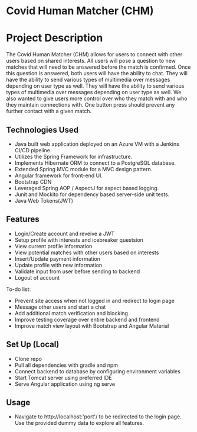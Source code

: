 # Covid Human Matcher (CHM)

# Project Description
The Covid Human Matcher (CHM) allows for users to connect with other users based on shared interests. All users will pose a question to new matches that will need to be answered before the match is confirmed. Once this question is answered, both users will have the ability to chat. They will have the ability to send various types of multimedia over messages depending on user type as well. They will have the ability to send various types of multimedia over messages depending on user type as well. We also wanted to give users more control over who they match with and who they maintain connections with. One button press should prevent any further contact with a given match.

## Technologies Used

* Java built web application deployed on an Azure VM with a Jenkins CI/CD pipeline.
* Utilizes the Spring Framework for infrastructure.
* Implements Hibernate ORM to connect to a PostgreSQL database.
* Extended Spring MVC module for a MVC design pattern. 
* Angular framework for front-end UI.
* Bootstrap CDN
* Leveraged Spring AOP / AspectJ for aspect based logging.
* Junit and Mockito for dependency based server-side unit tests.
* Java Web Tokens(JWT)

## Features

* Login/Create account and reveive a JWT
* Setup profile with interests and icebreaker questsion
* View current profile information
* View potential matches with other users based on interests
* Insert/Update payment information
* Update profile with new information
* Validate input from user before sending to backend
* Logout of account

To-do list:

* Prevent site access when not logged in and redirect to login page
* Message other users and start a chat
* Add additional match verification and blocking
* Improve testing coverage over entire backend and frontend
* Improve match view layout with Bootstrap and Angular Material


## Set Up (Local)
   
- Clone repo
- Pull all dependencies with gradle and npm
- Connect backend to database by configuring environment variables
- Start Tomcat server using preferred IDE
- Serve Angular application using ng serve

## Usage

- Navigate to http://localhost:'port'/ to be redirected to the login page. Use the provided dummy data to explore all features.
